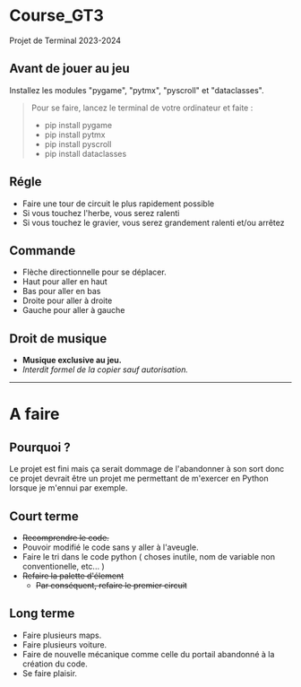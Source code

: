 # Course_GT3
Projet de Terminal 2023-2024

## Avant de jouer au jeu
  Installez les modules "pygame", "pytmx", "pyscroll" et "dataclasses". 
> Pour se faire, lancez le terminal de votre ordinateur et faite : 
> - pip install pygame
> - pip install pytmx
> - pip install pyscroll
> - pip install dataclasses

## Régle
- Faire une tour de circuit le plus rapidement possible
- Si vous touchez l'herbe, vous serez ralenti
- Si vous touchez le gravier, vous serez grandement ralenti et/ou arrêtez

## Commande
- Flèche directionnelle pour se déplacer. 
- Haut pour aller en haut
- Bas pour aller en bas
- Droite pour aller à droite
- Gauche pour aller à gauche

## Droit de musique
- **Musique exclusive au jeu.**
- *Interdit formel de la copier sauf autorisation.*

***

# A faire 

## Pourquoi ? 
Le projet est fini mais ça serait dommage de l'abandonner à son sort donc ce projet devrait être un projet me permettant de m'exercer en Python lorsque je m'ennui par exemple.

## Court terme
- ~~Recomprendre le code.~~
- Pouvoir modifié le code sans y aller à l'aveugle.
- Faire le tri dans le code python ( choses inutile, nom de variable non conventionelle, etc... )
- ~~Refaire la palette d'élement~~
   - ~~Par conséquent, refaire le premier circuit~~

## Long terme
- Faire plusieurs maps.
- Faire plusieurs voiture.
- Faire de nouvelle mécanique comme celle du portail abandonné à la création du code.
- Se faire plaisir.
